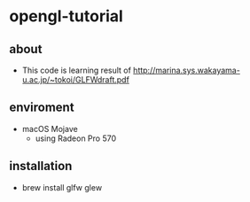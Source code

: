 # opengl-tutorial

## about
- This code is learning result of http://marina.sys.wakayama-u.ac.jp/~tokoi/GLFWdraft.pdf

## enviroment
- macOS Mojave
  - using Radeon Pro 570

## installation
- brew install glfw glew
